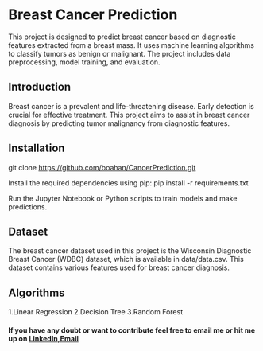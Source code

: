 # Breast Cancer Prediction

This project is designed to predict breast cancer based on diagnostic features extracted from a breast mass. It uses machine learning algorithms to classify tumors as benign or malignant. The project includes data preprocessing, model training, and evaluation.

## Introduction
Breast cancer is a prevalent and life-threatening disease. Early detection is crucial for effective treatment. This project aims to assist in breast cancer diagnosis by predicting tumor malignancy from diagnostic features.

## Installation
git clone https://github.com/boahan/CancerPrediction.git

Install the required dependencies using pip:
pip install -r requirements.txt

Run the Jupyter Notebook or Python scripts to train models and make predictions.


## Dataset
The breast cancer dataset used in this project is the Wisconsin Diagnostic Breast Cancer (WDBC) dataset, which is available in data/data.csv. This dataset contains various features used for breast cancer diagnosis.

## Algorithms

1.Linear Regression
2.Decision Tree
3.Random Forest


#### If you have any doubt or want to contribute feel free to email me or hit me up on [LinkedIn](https://www.linkedin.com/in/shivanshdubeyy/),[Email](shivanshdubey280@gmail.com)

